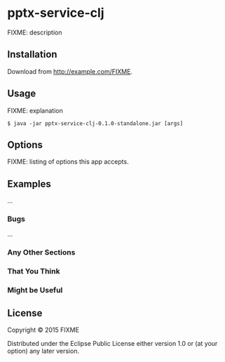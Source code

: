 # pptx-service-clj

FIXME: description

## Installation

Download from http://example.com/FIXME.

## Usage

FIXME: explanation

    $ java -jar pptx-service-clj-0.1.0-standalone.jar [args]

## Options

FIXME: listing of options this app accepts.

## Examples

...

### Bugs

...

### Any Other Sections
### That You Think
### Might be Useful

## License

Copyright © 2015 FIXME

Distributed under the Eclipse Public License either version 1.0 or (at
your option) any later version.
